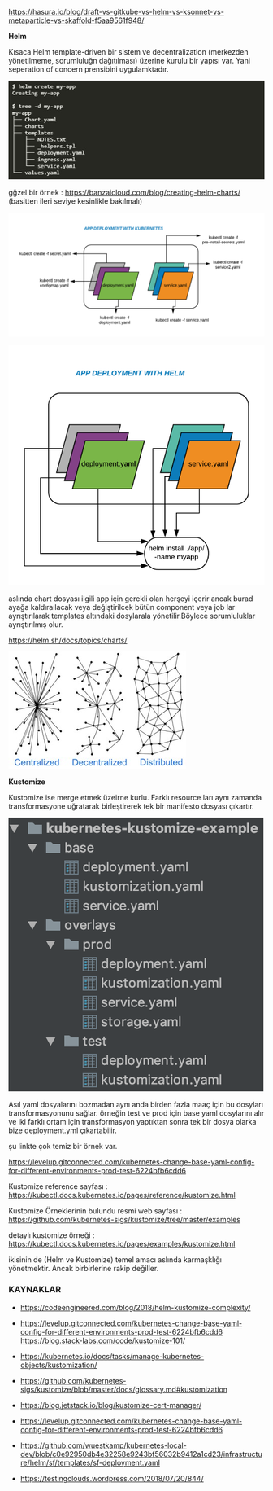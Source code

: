 https://hasura.io/blog/draft-vs-gitkube-vs-helm-vs-ksonnet-vs-metaparticle-vs-skaffold-f5aa9561f948/


__Helm__

Kısaca Helm template-driven bir sistem ve decentralization (merkezden yönetilmeme, sorumluluğn dağıtılması) üzerine kurulu bir yapısı var. Yani seperation of concern prensibini uygulamktadır.


![helm](files/helm.jpg)

gğzel bir örnek : https://banzaicloud.com/blog/creating-helm-charts/ (basitten ileri seviye kesinlikle bakılmalı)

![helm](files/blank-diagram.png)

![helm](files/blank-diagram2.png)

aslında chart dosyası ilgili app için gerekli olan herşeyi içerir ancak burad ayağa kaldıraılacak veya değiştirilcek bütün component veya job lar ayrıştırılarak templates altındaki dosylarala yönetilir.Böylece sorumluluklar ayrıştırılmış olur.


https://helm.sh/docs/topics/charts/

![decentralized](files/decentralized.jpg)

__Kustomize__

Kustomize ise merge etmek üzeirne kurlu. Farklı resource ları aynı zamanda transformasyone uğratarak birleştirerek tek bir manifesto dosyası çıkartır. 

![kusyomize](files/kustomize.png)

Asıl yaml dosyalarını bozmadan aynı anda birden fazla maaç için bu dosyları transformasyonunu sağlar. örneğin test ve prod için base yaml dosylarını alır ve iki farklı ortam için transformasyon yaptıktan sonra tek bir dosya olarka bize deployment.yml çıkartabilir.

şu linkte çok temiz bir örnek var.

https://levelup.gitconnected.com/kubernetes-change-base-yaml-config-for-different-environments-prod-test-6224bfb6cdd6


Kustomize reference sayfası : https://kubectl.docs.kubernetes.io/pages/reference/kustomize.html

Kustomize Örneklerinin bulundu resmi web sayfası : https://github.com/kubernetes-sigs/kustomize/tree/master/examples

detaylı kustomize örneği : https://kubectl.docs.kubernetes.io/pages/examples/kustomize.html

ikisinin de (Helm ve Kustomize) temel amacı aslında karmaşklığı yönetmektir. Ancak birbirlerine rakip değiller.


### KAYNAKLAR

- https://codeengineered.com/blog/2018/helm-kustomize-complexity/

- https://levelup.gitconnected.com/kubernetes-change-base-yaml-config-for-different-environments-prod-test-6224bfb6cdd6
https://blog.stack-labs.com/code/kustomize-101/

- https://kubernetes.io/docs/tasks/manage-kubernetes-objects/kustomization/

- https://github.com/kubernetes-sigs/kustomize/blob/master/docs/glossary.md#kustomization

- https://blog.jetstack.io/blog/kustomize-cert-manager/

- https://levelup.gitconnected.com/kubernetes-change-base-yaml-config-for-different-environments-prod-test-6224bfb6cdd6

- https://github.com/wuestkamp/kubernetes-local-dev/blob/c0e92950db4e32258e9243bf56032b9412a1cd23/infrastructure/helm/sf/templates/sf-deployment.yaml
- https://testingclouds.wordpress.com/2018/07/20/844/



